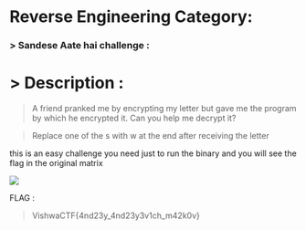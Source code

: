 # Reverse Engineering Category:

### > Sandese Aate hai challenge :

# > Description :

> A friend pranked me by encrypting my letter but gave me the program by which he encrypted it. Can you help me decrypt it?

> Replace one of the s with w at the end after receiving the letter 

this is an easy challenge you need just to run the binary and you will see the flag in the original matrix

![](https://cdn.discordapp.xyz/attachments/1192496321337237504/1214268692339368048/Screen_Shot_2024-03-04_at_6.50.08_PM.png)

FLAG : 
> VishwaCTF{4nd23y_4nd23y3v1ch_m42k0v}
